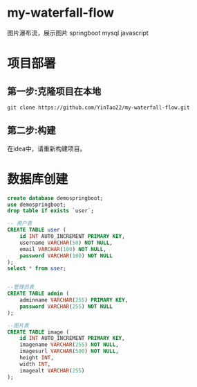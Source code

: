 # my-waterfall-flow
图片瀑布流，展示图片 springboot mysql javascript

# 项目部署

## 第一步:克隆项目在本地
```text
git clone https://github.com/YinTao22/my-waterfall-flow.git
```
## 第二步:构建
在idea中，请重新构建项目。

# 数据库创建
```sql
create database demospringboot;
use demospringboot;
drop table if exists `user`;

-- 用户表 
CREATE TABLE user (
    id INT AUTO_INCREMENT PRIMARY KEY,
    username VARCHAR(50) NOT NULL,
    email VARCHAR(100) NOT NULL,
    password VARCHAR(100) NOT NULL
);
select * from user;


--管理员表
CREATE TABLE admin (
    adminname VARCHAR(255) PRIMARY KEY,
    password VARCHAR(255) NOT NULL
);

--图片表
CREATE TABLE image (
    id INT AUTO_INCREMENT PRIMARY KEY,
    imagename VARCHAR(255) NOT NULL,
    imagesurl VARCHAR(500) NOT NULL,
    height INT,
    width INT,
    imagealt VARCHAR(255)
);
